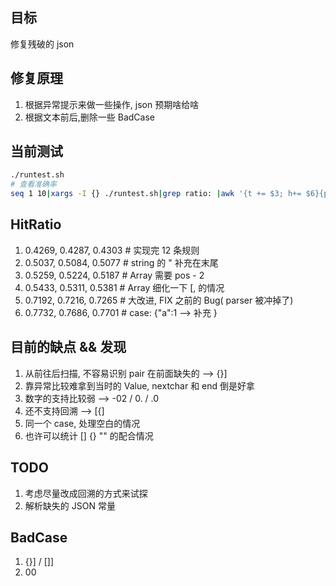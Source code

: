 ## 目标

修复残破的 json

## 修复原理

1. 根据异常提示来做一些操作, json 预期啥给啥
2. 根据文本前后,删除一些 BadCase

## 当前测试

```bash
./runtest.sh
# 查看准确率
seq 1 10|xargs -I {} ./runtest.sh|grep ratio: |awk '{t += $3; h+= $6}{print h/t}'|tail -1
```

## HitRatio
1. 0.4269, 0.4287, 0.4303   # 实现完 12 条规则
2. 0.5037, 0.5084, 0.5077   # string 的 " 补充在末尾
3. 0.5259, 0.5224, 0.5187   # Array 需要 pos - 2
4. 0.5433, 0.5311, 0.5381   # Array 细化一下 [, 的情况
5. 0.7192, 0.7216, 0.7265   # 大改进, FIX 之前的 Bug( parser 被冲掉了)
6. 0.7732, 0.7686, 0.7701   # case: {"a":1 --> 补充 }

## 目前的缺点 && 发现

1. 从前往后扫描, 不容易识别 pair 在前面缺失的 -->  {}]
2. 靠异常比较难拿到当时的 Value, nextchar 和 end 倒是好拿
3. 数字的支持比较弱 --> -02 / 0. / .0
4. 还不支持回溯 --> [{]
5. 同一个 case, 处理空白的情况
6. 也许可以统计 [] {} "" 的配合情况

## TODO

1. 考虑尽量改成回溯的方式来试探
2. 解析缺失的 JSON 常量

## BadCase

1. {}]  / []]
2. 00